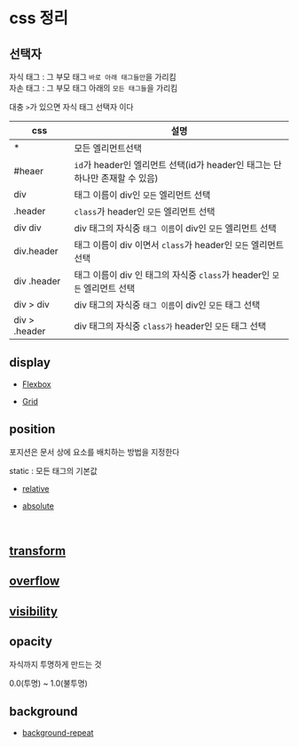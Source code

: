 # css 정리

## 선택자

자식 태그 : 그 부모 태그 `바로 아래 태그들만`을 가리킴<br>
자손 태그 : 그 부모 태그 아래의 `모든 태그들`을 가리킴

대충 `>`가 있으면 자식 태그 선택자 이다

css|설명
--|--
*|모든 엘리먼트선택
#heaer|`id`가 header인 엘리먼트 선택(id가 header인 태그는 단 하나만 존재할 수 있음)
div|태그 이름이 div인 `모든` 엘리먼트 선택
.header|`class`가 header인 `모든` 엘리먼트 선택
div div|div 태그의 자식중 `태그 이름`이 div인 `모든` 엘리먼트 선택
div.header|태그 이름이 div 이면서 `class`가 header인 `모든` 엘리먼트 선택
div .header|태그 이름이 div 인 태그의 자식중 `class`가 header인 `모든` 엘리먼트 선택
div > div|div 태그의 자식중 `태그 이름`이 div인 `모든` 태그 선택
div > .header|div 태그의 자식중 `class가` header인 `모든` 태그 선택


## display

- [Flexbox](flexbox.md)

- [Grid](grid.md)

## position

포지션은 문서 상에 요소를 배치하는 방법을 지정한다

static : 모든 태그의 기본값

- [relative](relative.md)

- [absolute](absolute.md)

<br>

## [transform](transform.md)

## [overflow](overflow.md)

## [visibility](visibility.md)

## opacity

자식까지 투명하게 만드는 것

0.0(투명) ~ 1.0(불투명)

## background

- [background-repeat](background-repeat.md)
